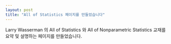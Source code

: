 ```yaml
---
layout: post
title: "All of Statistics 페이지를 만들었습니다"
---
```


Larry Wasserman 의 All of Statistics 와 All of Nonparametric Statistics 교재를 요약 및 설명하는 페이지를 만들었습니다.
